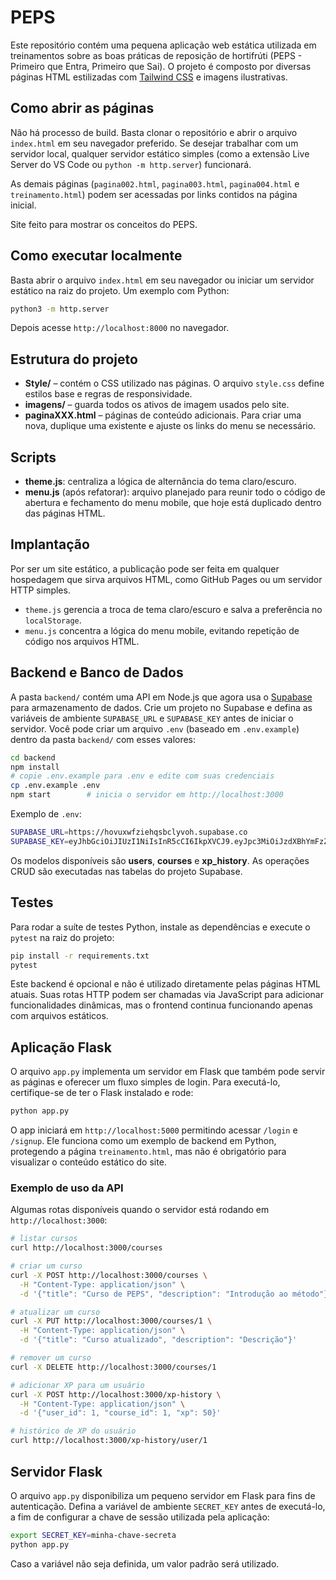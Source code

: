 # PEPS

Este repositório contém uma pequena aplicação web estática utilizada em treinamentos
sobre as boas práticas de reposição de hortifrúti (PEPS - Primeiro que Entra,
Primeiro que Sai). O projeto é composto por diversas páginas HTML estilizadas com
[Tailwind CSS](https://cdn.tailwindcss.com/) e imagens ilustrativas.

## Como abrir as páginas

Não há processo de build. Basta clonar o repositório e abrir o arquivo
`index.html` em seu navegador preferido. Se desejar trabalhar com um servidor
local, qualquer servidor estático simples (como a extensão Live Server do VS
Code ou `python -m http.server`) funcionará.

As demais páginas (`pagina002.html`, `pagina003.html`, `pagina004.html` e
`treinamento.html`) podem ser acessadas por links contidos na página inicial.

Site feito para mostrar os conceitos do PEPS.


## Como executar localmente

Basta abrir o arquivo `index.html` em seu navegador ou iniciar um servidor estático na raiz do projeto. Um exemplo com Python:

```bash
python3 -m http.server
```

Depois acesse `http://localhost:8000` no navegador.

## Estrutura do projeto

- **Style/** – contém o CSS utilizado nas páginas. O arquivo `style.css` define estilos base e regras de responsividade.
- **imagens/** – guarda todos os ativos de imagem usados pelo site.
- **paginaXXX.html** – páginas de conteúdo adicionais. Para criar uma nova, duplique uma existente e ajuste os links do menu se necessário.

## Scripts

- **theme.js**: centraliza a lógica de alternância do tema claro/escuro.
- **menu.js** (após refatorar): arquivo planejado para reunir todo o código de
  abertura e fechamento do menu mobile, que hoje está duplicado dentro das
  páginas HTML.

## Implantação

Por ser um site estático, a publicação pode ser feita em qualquer hospedagem
que sirva arquivos HTML, como GitHub Pages ou um servidor HTTP simples.

- `theme.js` gerencia a troca de tema claro/escuro e salva a preferência no `localStorage`.
- `menu.js` concentra a lógica do menu mobile, evitando repetição de código nos arquivos HTML.

## Backend e Banco de Dados

A pasta `backend/` contém uma API em Node.js que agora usa o [Supabase](https://supabase.com/) para armazenamento de dados. Crie um projeto no Supabase e defina as variáveis de ambiente `SUPABASE_URL` e `SUPABASE_KEY` antes de iniciar o servidor. Você pode criar um arquivo `.env` (baseado em `.env.example`) dentro da pasta `backend/` com esses valores:

```bash
cd backend
npm install
# copie .env.example para .env e edite com suas credenciais
cp .env.example .env
npm start        # inicia o servidor em http://localhost:3000
```

Exemplo de `.env`:

```bash
SUPABASE_URL=https://hovuxwfziehqsbclyvoh.supabase.co
SUPABASE_KEY=eyJhbGciOiJIUzI1NiIsInR5cCI6IkpXVCJ9.eyJpc3MiOiJzdXBhYmFzZSIsInJlZiI6ImhvdnV4d2Z6aWVocXNiY2x5dm9oIiwicm9sZSI6ImFub24iLCJpYXQiOjE3NTAzMDMwMzcsImV4cCI6MjA2NTg3OTAzN30.B9H06zOdiVGcE1W72HoPnu92fojlcOXOnkvHeviq0Fw
```

Os modelos disponíveis são **users**, **courses** e **xp_history**. As operações CRUD são executadas nas tabelas do projeto Supabase.


## Testes

Para rodar a suíte de testes Python, instale as dependências e execute o `pytest` na raiz do projeto:

```bash
pip install -r requirements.txt
pytest
```


Este backend é opcional e não é utilizado diretamente pelas páginas HTML atuais. Suas rotas HTTP podem ser chamadas via JavaScript para adicionar funcionalidades dinâmicas, mas o frontend continua funcionando apenas com arquivos estáticos.

## Aplicação Flask

O arquivo `app.py` implementa um servidor em Flask que também pode servir as páginas e oferecer um fluxo simples de login. Para executá-lo, certifique-se de ter o Flask instalado e rode:

```bash
python app.py
```

O app iniciará em `http://localhost:5000` permitindo acessar `/login` e `/signup`. Ele funciona como um exemplo de backend em Python, protegendo a página `treinamento.html`, mas não é obrigatório para visualizar o conteúdo estático do site.


### Exemplo de uso da API

Algumas rotas disponíveis quando o servidor está rodando em `http://localhost:3000`:

```bash
# listar cursos
curl http://localhost:3000/courses

# criar um curso
curl -X POST http://localhost:3000/courses \
  -H "Content-Type: application/json" \
  -d '{"title": "Curso de PEPS", "description": "Introdução ao método"}'

# atualizar um curso
curl -X PUT http://localhost:3000/courses/1 \
  -H "Content-Type: application/json" \
  -d '{"title": "Curso atualizado", "description": "Descrição"}'

# remover um curso
curl -X DELETE http://localhost:3000/courses/1

# adicionar XP para um usuário
curl -X POST http://localhost:3000/xp-history \
  -H "Content-Type: application/json" \
  -d '{"user_id": 1, "course_id": 1, "xp": 50}'

# histórico de XP do usuário
curl http://localhost:3000/xp-history/user/1
```

## Servidor Flask

O arquivo `app.py` disponibiliza um pequeno servidor em Flask para fins de
autenticação. Defina a variável de ambiente `SECRET_KEY` antes de executá-lo, a
fim de configurar a chave de sessão utilizada pela aplicação:

```bash
export SECRET_KEY=minha-chave-secreta
python app.py
```

Caso a variável não seja definida, um valor padrão será utilizado.




